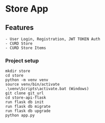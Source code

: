 # Store App

## Features

    - User Login, Registration, JWT TOKEN Auth
    - CURD Store
    - CURD Store Items

### Project setup

```
mkdir store
cd store
python -m venv venv
source venv/bin/activate
.\venv\Scripts\activate.bat (Windows)
git clone git_url
cd store-api-flask
run flask db init
run flask db migrate
run flask db upgrade
python app.py
```
